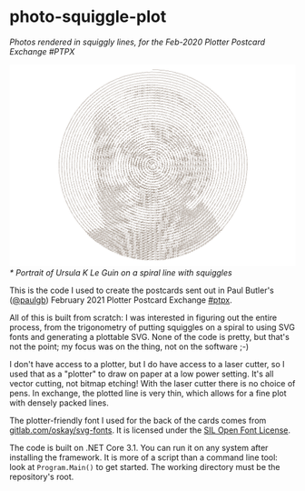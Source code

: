 # photo-squiggle-plot
_Photos rendered in squiggly lines, for the Feb-2020 Plotter Postcard Exchange #PTPX_

![Portrait  of Ursula K Le Guin on a spiral line with squiggles](output/leguin-spiral.svg)  
_* Portrait  of Ursula K Le Guin on a spiral line with squiggles_

This is the code I used to create the postcards sent out in Paul Butler's ([@paulgb](https://twitter.com/paulgb)) February 2021 Plotter Postcard Exchange [#ptpx](https://twitter.com/search?q=%23ptpx).

All of this is built from scratch: I was interested in figuring out the entire process, from the trigonometry of putting squiggles on a spiral to using SVG fonts and generating a plottable SVG. None of the code is pretty, but that's not the point; my focus was on the thing, not on the software ;-)

I don't have access to a plotter, but I do have access to a laser cutter, so I used that as a "plotter" to draw on paper at a low power setting. It's all vector cutting, not bitmap etching! With the laser cutter there is no choice of pens. In exchange, the plotted line is very thin, which allows for a fine plot with densely packed lines.

The plotter-friendly font I used for the back of the cards comes from [gitlab.com/oskay/svg-fonts](https://gitlab.com/oskay/svg-fonts). It is licensed under the [SIL Open Font License](https://scripts.sil.org/cms/scripts/page.php?site_id=nrsi&id=OFL).

The code is built on .NET Core 3.1. You can run it on any system after installing the framework. It is more of a script than a command line tool: look at `Program.Main()` to get started. The working directory must be the repository's root.
